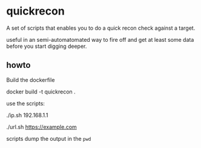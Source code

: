 # quickrecon
A set of scripts that enables you to do a quick recon check against a target.

useful in an semi-automatomated way to fire off and get at least some data before you start digging deeper. 

## howto

Build the dockerfile

docker build -t quickrecon . 

use the scripts:

./ip.sh 192.168.1.1

./url.sh https://example.com


scripts dump the output in the `pwd` 
